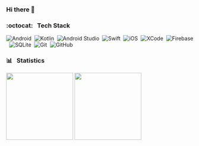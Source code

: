 ### Hi there 👋

### :octocat: &nbsp; Tech Stack

![Android](https://img.shields.io/badge/-Android-05122A?style=flat&logo=android)&nbsp;
![Kotlin](https://img.shields.io/badge/-Kotlin-05122A?style=flat&logo=kotlin)&nbsp;
![Android Studio](https://img.shields.io/badge/-Android%20Studio-05122A?style=flat&logo=android)&nbsp;
![Swift](https://img.shields.io/badge/-Swift-05122A?style=flat&logo=swift)&nbsp;
![iOS](https://img.shields.io/badge/-iOS-05122A?style=flat&logo=apple)&nbsp;
![XCode](https://img.shields.io/badge/-XCode-05122A?style=flat&logo=xcode)&nbsp;
![Firebase](https://img.shields.io/badge/-Firebase-05122A?style=flat&logo=firebase)&nbsp;
![SQLite](https://img.shields.io/badge/-SQLite-05122A?style=flat&logo=sqlite)&nbsp;
![Git](https://img.shields.io/badge/-Git-05122A?style=flat&logo=git)&nbsp;
![GitHub](https://img.shields.io/badge/-GitHub-05122A?style=flat&logo=github)&nbsp;  

### :bar_chart: &nbsp; Statistics

<p>
<img height="180em" src="https://github-readme-stats-eight-theta.vercel.app/api?username=omercankoc&show_icons=true&theme=algolia&include_all_commits=true&count_private=true"/>
<img height="180em" src="https://github-readme-stats-eight-theta.vercel.app/api/top-langs/?username=omercankoc&layout=compact&langs_count=8&theme=algolia"/>
</p>

